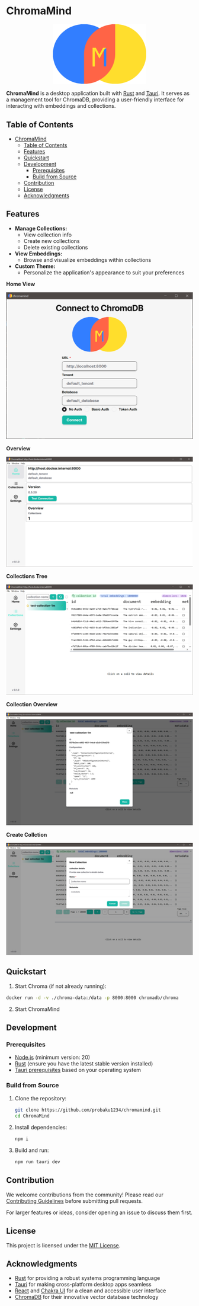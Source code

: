 # ChromaMind

<p align="center">
    <img src="public/chroma-seeklogo.svg" width=50% height=50%>
</p>

**ChromaMind** is a desktop application built with [Rust](https://www.rust-lang.org/) and [Tauri](https://tauri.app/). It serves as a management tool for ChromaDB, providing a user-friendly interface for interacting with embeddings and collections. 



## Table of Contents
- [ChromaMind](#chromamind)
  - [Table of Contents](#table-of-contents)
  - [Features](#features)
  - [Quickstart](#quickstart)
  - [Development](#development)
    - [Prerequisites](#prerequisites)
    - [Build from Source](#build-from-source)
  - [Contribution](#contribution)
  - [License](#license)
  - [Acknowledgments](#acknowledgments)



 
## Features

- **Manage Collections:**
  - View collection info
  - Create new collections
  - Delete existing collections
- **View Embeddings:**
  - Browse and visualize embeddings within collections
- **Custom Theme:**
  - Personalize the application's appearance to suit your preferences

**Home View**
<p align="center">
    <img src="screenshots/home.PNG">
</p>

**Overview**
<p align="center">
    <img src="screenshots/overview.PNG">
</p>

**Collections Tree**
<p align="center">
    <img src="screenshots/collection tree.PNG">
</p>

**Collection Overview**
<p align="center">
    <img src="screenshots/collection overview.PNG">
</p>

**Create Collction**
<p align="center">
    <img src="screenshots/create collection.PNG">
</p>





## Quickstart
1. Start Chroma (if not already running):
```bash
docker run -d -v ./chroma-data:/data -p 8000:8000 chromadb/chroma
```
2. Start ChromaMind


## Development

### Prerequisites

- [Node.js](https://nodejs.org/) (minimum version: 20)
- [Rust](https://www.rust-lang.org/tools/install) (ensure you have the latest stable version installed)
- [Tauri prerequisites](https://v2.tauri.app/start/prerequisites/) based on your operating system

### Build from Source

1. Clone the repository:

   ```bash
   git clone https://github.com/probaku1234/chromamind.git
   cd ChromaMind
   ```

2. Install dependencies:

   ```bash
   npm i
   ```

3. Build and run:
   ```bash
   npm run tauri dev
   ```






## Contribution

We welcome contributions from the community! Please read our [Contributing Guidelines](https://github.com/probaku1234/chromamind/blob/main/CONTRIBUTING.md) before submitting pull requests.

For larger features or ideas, consider opening an issue to discuss them first.



## License

This project is licensed under the [MIT License](./LICENSE).


## Acknowledgments

- [Rust](https://www.rust-lang.org/) for providing a robust systems programming language
- [Tauri](https://tauri.app/) for making cross-platform desktop apps seamless
- [React](https://reactjs.org/) and [Chakra UI](https://chakra-ui.com/) for a clean and accessible user interface
- [ChromaDB](https://docs.trychroma.com/) for their innovative vector database technology
